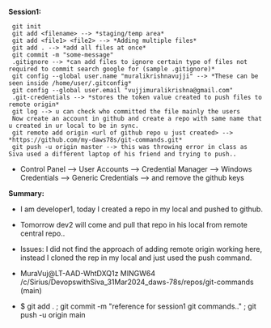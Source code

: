 **Session1:**

````
 git init
 git add <filename> --> *staging/temp area*
 git add <file1> <file2> --> *Adding multiple files*
 git add . --> *add all files at once*
 git commit -m "some-message"
 .gitignore --> *can add files to ignore certain type of files not required to commit search google for (sample .gitignore)*
 git config --global user.name "muralikrishnavujji" --> *These can be seen inside /home/user/.gitconfig*
 git config --global user.email "vujjimuralikrishna@gmail.com"
 .git-credentials --> *stores the token value created to push files to remote origin*
 git log --> u can check who committed the file mainly the users
 Now create an account in github and create a repo with same name that u created in ur local to be in sync.
 git remote add origin <url of github repo u just created> --> *https://github.com/my-daws78s/git-commands.git*
 git push -u origin master --> this was throwing error in class as Siva used a different laptop of his friend and trying to push..
 ````
 * Control Panel --> User Accounts --> Credential Manager --> Windows Credentials --> Generic Credentials --> and remove the github keys
 
 **Summary:**
 * I am developer1, today I created a repo in my local and pushed to github.
 * Tomorrow dev2 will come and pull that repo in his local from remote central repo..

 * Issues: I did not find the approach of adding remote origin working here, instead I cloned the rep in my local and just used the push command.
 * MuraVuj@LT-AAD-WhtDXQ1z MINGW64 /c/Sirius/DevopswithSiva_31Mar2024_daws-78s/repos/git-commands (main)
 * $ git add . ; git commit -m "reference for session1 git commands.." ; git push -u origin main

